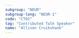 ```yaml
---
subgroup: "NEUR"
subgroup-long: "NEUR-1"
code: "CT02"
tag: "Contributed Talk Speaker"
name: "Allison Cruikshank"
---
```

